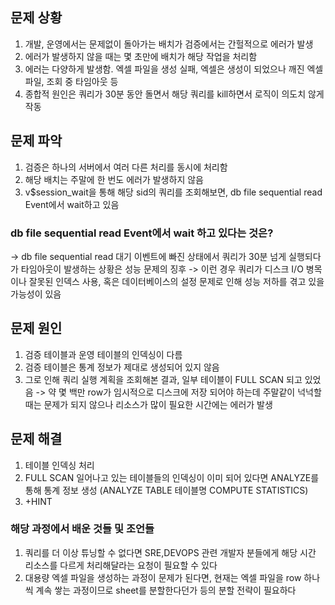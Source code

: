 ## 문제 상황
1. 개발, 운영에서는 문제없이 돌아가는 배치가 검증에서는 간헐적으로 에러가 발생
2. 에러가 발생하지 않을 때는 몇 초만에 배치가 해당 작업을 처리함
3. 에러는 다양하게 발생함. 엑셀 파일을 생성 실패, 엑셀은 생성이 되었으나 깨진 엑셀 파일, 조회 중 타임아웃 등
4. 종합적 원인은 쿼리가 30분 동안 돌면서 해당 쿼리를 kill하면서 로직이 의도치 않게 작동

## 문제 파악
1. 검증은 하나의 서버에서 여러 다른 처리를 동시에 처리함
2. 해당 배치는 주말에 한 번도 에러가 발생하지 않음
3. v$session_wait을 통해 해당 sid의 쿼리를 조회해보면, db file sequential read Event에서 wait하고 있음

### db file sequential read Event에서 wait 하고 있다는 것은?
-> db file sequential read 대기 이벤트에 빠진 상태에서 쿼리가 30분 넘게 실행되다가 타임아웃이 발생하는 상황은 성능 문제의 징후
-> 이런 경우 쿼리가 디스크 I/O 병목이나 잘못된 인덱스 사용, 혹은 데이터베이스의 설정 문제로 인해 성능 저하를 겪고 있을 가능성이 있음


## 문제 원인
1. 검증 테이블과 운영 테이블의 인덱싱이 다름
2. 검증 테이블은 통계 정보가 제대로 생성되어 있지 않음
3. 그로 인해 쿼리 실행 계획을 조회해본 결과, 일부 테이블이 FULL SCAN 되고 있었음 -> 약 몇 백만 row가 임시적으로 디스크에 저장 되어야 하는데 주말같이 넉넉할 때는 문제가 되지 않으나 리소스가 많이 필요한 시간에는 에러가 발생

## 문제 해결
1. 테이블 인덱싱 처리
2. FULL SCAN 일어나고 있는 테이블들의 인덱싱이 이미 되어 있다면 ANALYZE를 통해 통계 정보 생성 (ANALYZE TABLE 테이블명 COMPUTE STATISTICS)
3. +HINT


### 해당 과정에서 배운 것들 및 조언들
1. 쿼리를 더 이상 튜닝할 수 없다면 SRE,DEVOPS 관련 개발자 분들에게 해당 시간 리소스를 다르게 처리해달라는 요청이 필요할 수 있다
2. 대용량 엑셀 파일을 생성하는 과정이 문제가 된다면, 현재는 엑셀 파일을 row 하나씩 계속 쌓는 과정이므로 sheet를 분할한다던가 등의 분할 전략이 필요하다
